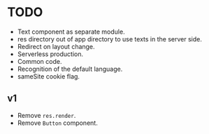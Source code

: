 # TODO
- Text component as separate module.
- res directory out of app directory to use texts in the server side.
- Redirect on layout change.
- Serverless production.
- Common code.
- Recognition of the default language.
- sameSite cookie flag.

## v1
- Remove `res.render`.
- Remove `Button` component.